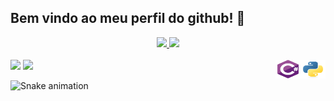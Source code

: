 ## Bem vindo ao meu perfil do github! 👾

<div align="center">
  <a href="https://github.com/4llanP">
  <img aling="right" height="150em" src="https://github-readme-stats.vercel.app/api?username=4llanP&show_icons=true&theme=dark&include_all_commits=true&count_private=true"/>
  <img aling="left" height="150em" src="https://github-readme-stats.vercel.app/api/top-langs/?username=4llanP&layout=compact&langs_count=7&theme=dark"/>
</div> 
  
<div style="display: inline_block"><br>
  <a href="https://instagram.com/o__all4n?utm_medium=copy_link" target="_blank"><img src="https://img.shields.io/badge/-Instagram-%23E4405F?style=for-the-badge&logo=instagram&logoColor=white" target="_blank"></a>
  <a href="https://www.linkedin.com/in/allanpuga/" target="_blank"><img src="https://img.shields.io/badge/-LinkedIn-%230077B5?style=for-the-badge&logo=linkedin&logoColor=white" target="_blank"></a> 
    <img align="right" alt="Python" height="30" width="40" src="https://raw.githubusercontent.com/devicons/devicon/master/icons/python/python-original.svg">
  <img align="right" alt="Csharp" height="30" width="40" src="https://raw.githubusercontent.com/devicons/devicon/master/icons/csharp/csharp-original.svg">
</div>

![Snake animation](https://github.com/4llanP)
